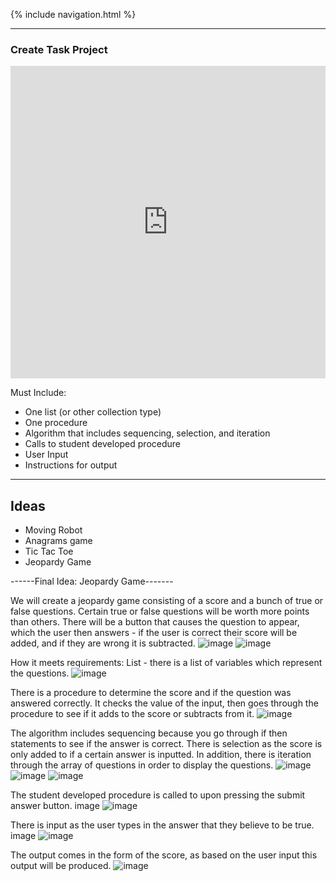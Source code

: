 {% include navigation.html %}

------------------------------------------------
### Create Task Project

<iframe frameborder="0" width="100%" height="500px" src="https://replit.com/@RitvikKeerthi/Create-Task-FINAL?embed=true"></iframe>


Must Include:

- One list (or other collection type)
- One procedure
- Algorithm that includes sequencing, selection, and iteration
- Calls to student developed procedure
- User Input
- Instructions for output

-----------
Ideas
-----------
- Moving Robot
- Anagrams game
- Tic Tac Toe
- Jeopardy Game

------Final Idea: Jeopardy Game-------

We will create a jeopardy game consisting of a score and a bunch of true or false questions. Certain true or false questions will be worth more points than others. There will be a button that causes the question to appear, which the user then answers - if the user is correct their score will be added, and if they are wrong it is subtracted.
![image](https://user-images.githubusercontent.com/89219486/157565054-42ede999-59b7-46ea-bde7-9eeffa76db61.png)
![image](https://user-images.githubusercontent.com/89219486/157565060-3e131097-bb9f-41b2-bd7c-0a6fbc8f1c2b.png)



How it meets requirements:
List - there is a list of variables which represent the questions.
![image](https://user-images.githubusercontent.com/89219486/157565067-68a059e7-58ff-4360-831e-6249385ac5ae.png)


There is a procedure to determine the score and if the question was answered correctly. It checks the value of the input, then goes through the procedure to see if it adds to the score or subtracts from it.
![image](https://user-images.githubusercontent.com/89219486/157565083-87833636-4207-4473-afe6-afab967ae9e7.png)


The algorithm includes sequencing because you go through if then statements to see if the answer is correct. There is selection as the score is only added to if a certain answer is inputted. In addition, there is iteration through the array of questions in order to display the questions.
![image](https://user-images.githubusercontent.com/89219486/157565089-3aec944e-094e-48b7-bb27-bc61a252dcfc.png)
![image](https://user-images.githubusercontent.com/89219486/157565095-9bb6c026-2d8e-4989-ad82-ee20c451044e.png)
![image](https://user-images.githubusercontent.com/89219486/157565101-de45b001-02d2-430f-b83a-145f11bf95d3.png)


The student developed procedure is called to upon pressing the submit answer button.
image
![image](https://user-images.githubusercontent.com/89219486/157565111-4202aade-5c53-4139-8452-a4af5b4b4f4b.png)

There is input as the user types in the answer that they believe to be true.
image
![image](https://user-images.githubusercontent.com/89219486/157565116-ef2b23c0-e8f6-41c6-8b15-09d61967f804.png)


The output comes in the form of the score, as based on the user input this output will be produced.
![image](https://user-images.githubusercontent.com/89219486/157565121-b2a7db8e-c8de-4b5f-84ba-6d1228a22a61.png)
